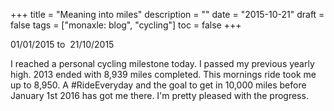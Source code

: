 +++
title = "Meaning into miles"
description = ""
date = "2015-10-21"
draft = false
tags = ["monaxle: blog", "cycling"]
toc = false
+++

01/01/2015 to  21/10/2015

I reached a personal cycling milestone today. I passed my previous yearly high. 2013 ended with 8,939 miles completed. This mornings ride took me up to 8,950. A #RideEveryday and the goal to get in 10,000 miles before January 1st 2016 has got me there. I'm pretty pleased with the progress.